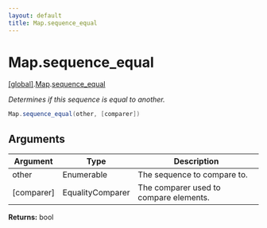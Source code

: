 ```yaml
---
layout: default
title: Map.sequence_equal
---
```


# Map.sequence_equal

[\[global\]]({{site.baseurl}}/docs/).[Map]({{site.baseurl}}/docs/Map/).[sequence_equal]({{site.baseurl}}/docs/Map/sequence_equal/)

_Determines if this sequence is equal to another._

```cs
Map.sequence_equal(other, [comparer])
```

## Arguments

<table>
  <col width="15%">
  <col width="15%">
  <thead>
    <tr>
      <th>Argument</th>
      <th>Type</th>
      <th>Description</th>
    </tr>
  </thead>
  <tbody>
    <tr>
      <td>other</td>
      <td>Enumerable</td>
      <td>The sequence to compare to.</td>
    </tr>
    <tr>
      <td>[comparer]</td>
      <td>EqualityComparer</td>
      <td>The comparer used to compare elements.</td>
    </tr>
  </tbody>
</table>

**Returns:** bool
